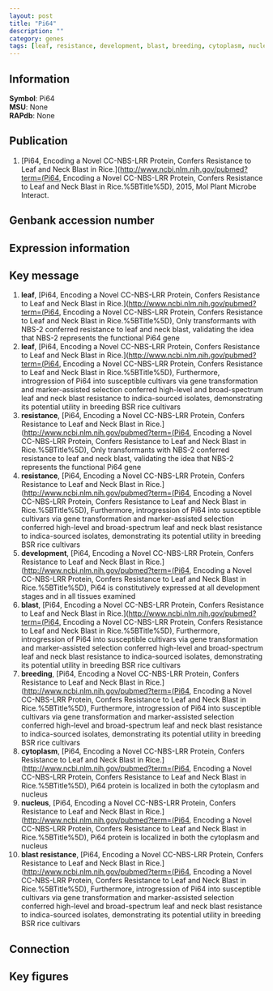 ```yaml
---
layout: post
title: "Pi64"
description: ""
category: genes
tags: [leaf, resistance, development, blast, breeding, cytoplasm, nucleus, blast resistance, Gene]
---
```


## Information
__Symbol__: Pi64  
__MSU__: None  
__RAPdb__: None  

## Publication
1. [Pi64, Encoding a Novel CC-NBS-LRR Protein, Confers Resistance to Leaf and Neck Blast in Rice.](http://www.ncbi.nlm.nih.gov/pubmed?term=(Pi64, Encoding a Novel CC-NBS-LRR Protein, Confers Resistance to Leaf and Neck Blast in Rice.%5BTitle%5D), 2015, Mol Plant Microbe Interact.

## Genbank accession number

## Expression information

## Key message
1. __leaf__, [Pi64, Encoding a Novel CC-NBS-LRR Protein, Confers Resistance to Leaf and Neck Blast in Rice.](http://www.ncbi.nlm.nih.gov/pubmed?term=(Pi64, Encoding a Novel CC-NBS-LRR Protein, Confers Resistance to Leaf and Neck Blast in Rice.%5BTitle%5D),  Only transformants with NBS-2 conferred resistance to leaf and neck blast, validating the idea that NBS-2 represents the functional Pi64 gene
2. __leaf__, [Pi64, Encoding a Novel CC-NBS-LRR Protein, Confers Resistance to Leaf and Neck Blast in Rice.](http://www.ncbi.nlm.nih.gov/pubmed?term=(Pi64, Encoding a Novel CC-NBS-LRR Protein, Confers Resistance to Leaf and Neck Blast in Rice.%5BTitle%5D),  Furthermore, introgression of Pi64 into susceptible cultivars via gene transformation and marker-assisted selection conferred high-level and broad-spectrum leaf and neck blast resistance to indica-sourced isolates, demonstrating its potential utility in breeding BSR rice cultivars
3. __resistance__, [Pi64, Encoding a Novel CC-NBS-LRR Protein, Confers Resistance to Leaf and Neck Blast in Rice.](http://www.ncbi.nlm.nih.gov/pubmed?term=(Pi64, Encoding a Novel CC-NBS-LRR Protein, Confers Resistance to Leaf and Neck Blast in Rice.%5BTitle%5D),  Only transformants with NBS-2 conferred resistance to leaf and neck blast, validating the idea that NBS-2 represents the functional Pi64 gene
4. __resistance__, [Pi64, Encoding a Novel CC-NBS-LRR Protein, Confers Resistance to Leaf and Neck Blast in Rice.](http://www.ncbi.nlm.nih.gov/pubmed?term=(Pi64, Encoding a Novel CC-NBS-LRR Protein, Confers Resistance to Leaf and Neck Blast in Rice.%5BTitle%5D),  Furthermore, introgression of Pi64 into susceptible cultivars via gene transformation and marker-assisted selection conferred high-level and broad-spectrum leaf and neck blast resistance to indica-sourced isolates, demonstrating its potential utility in breeding BSR rice cultivars
5. __development__, [Pi64, Encoding a Novel CC-NBS-LRR Protein, Confers Resistance to Leaf and Neck Blast in Rice.](http://www.ncbi.nlm.nih.gov/pubmed?term=(Pi64, Encoding a Novel CC-NBS-LRR Protein, Confers Resistance to Leaf and Neck Blast in Rice.%5BTitle%5D),  Pi64 is constitutively expressed at all development stages and in all tissues examined
6. __blast__, [Pi64, Encoding a Novel CC-NBS-LRR Protein, Confers Resistance to Leaf and Neck Blast in Rice.](http://www.ncbi.nlm.nih.gov/pubmed?term=(Pi64, Encoding a Novel CC-NBS-LRR Protein, Confers Resistance to Leaf and Neck Blast in Rice.%5BTitle%5D),  Furthermore, introgression of Pi64 into susceptible cultivars via gene transformation and marker-assisted selection conferred high-level and broad-spectrum leaf and neck blast resistance to indica-sourced isolates, demonstrating its potential utility in breeding BSR rice cultivars
7. __breeding__, [Pi64, Encoding a Novel CC-NBS-LRR Protein, Confers Resistance to Leaf and Neck Blast in Rice.](http://www.ncbi.nlm.nih.gov/pubmed?term=(Pi64, Encoding a Novel CC-NBS-LRR Protein, Confers Resistance to Leaf and Neck Blast in Rice.%5BTitle%5D),  Furthermore, introgression of Pi64 into susceptible cultivars via gene transformation and marker-assisted selection conferred high-level and broad-spectrum leaf and neck blast resistance to indica-sourced isolates, demonstrating its potential utility in breeding BSR rice cultivars
8. __cytoplasm__, [Pi64, Encoding a Novel CC-NBS-LRR Protein, Confers Resistance to Leaf and Neck Blast in Rice.](http://www.ncbi.nlm.nih.gov/pubmed?term=(Pi64, Encoding a Novel CC-NBS-LRR Protein, Confers Resistance to Leaf and Neck Blast in Rice.%5BTitle%5D),  Pi64 protein is localized in both the cytoplasm and nucleus
9. __nucleus__, [Pi64, Encoding a Novel CC-NBS-LRR Protein, Confers Resistance to Leaf and Neck Blast in Rice.](http://www.ncbi.nlm.nih.gov/pubmed?term=(Pi64, Encoding a Novel CC-NBS-LRR Protein, Confers Resistance to Leaf and Neck Blast in Rice.%5BTitle%5D),  Pi64 protein is localized in both the cytoplasm and nucleus
10. __blast resistance__, [Pi64, Encoding a Novel CC-NBS-LRR Protein, Confers Resistance to Leaf and Neck Blast in Rice.](http://www.ncbi.nlm.nih.gov/pubmed?term=(Pi64, Encoding a Novel CC-NBS-LRR Protein, Confers Resistance to Leaf and Neck Blast in Rice.%5BTitle%5D),  Furthermore, introgression of Pi64 into susceptible cultivars via gene transformation and marker-assisted selection conferred high-level and broad-spectrum leaf and neck blast resistance to indica-sourced isolates, demonstrating its potential utility in breeding BSR rice cultivars

## Connection

## Key figures


